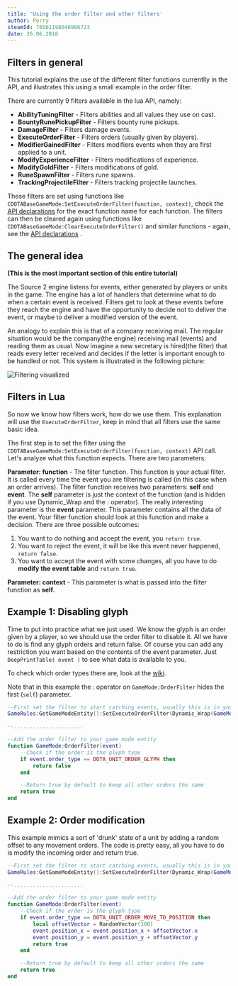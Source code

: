 ```yaml
---
title: 'Using the order filter and other filters'
author: Perry
steamId: 76561198046986723
date: 26.06.2016
---
```


## Filters in general

This tutorial explains the use of the different filter functions currentlly in the API, and illustrates this using a small example in the order filter.

There are currently 9 filters available in the lua API, namely:

- **AbilityTuningFilter** - Filters abilities and all values they use on cast.
- **BountyRunePickupFilter** - Filters bounty rune pickups.
- **DamageFilter** - Filters damage events.
- **ExecuteOrderFilter** - Filters orders (usually given by players).
- **ModifierGainedFilter** - Filters modifiers events when they are first applied to a unit.
- **ModifyExperienceFilter** - Filters modifications of experience.
- **ModifyGoldFilter** - Filters modifications of gold.
- **RuneSpawnFilter** - Filters rune spawns.
- **TrackingProjectileFilter** - Filters tracking projectile launches.

These filters are set using functions like `CDOTABaseGameMode:SetExecuteOrderFilter(function, context)`, check the [API declarations](https://github.com/TypeScriptToLua/Dota2Declarations/blob/master/dota-api.d.ts#L1193) for the exact function name for each function. The filters can then be cleared again using functions like `CDOTABaseGameMode:ClearExecuteOrderFilter()` and similar functions - again, see the [API declarations](https://github.com/TypeScriptToLua/Dota2Declarations/blob/master/dota-api.d.ts#L1193) .

## The general idea

**(This is the most important section of this entire tutorial)**

The Source 2 engine listens for events, either generated by players or units in the game. The engine has a lot of handlers that determine what to do when a certain event is received. Filters get to look at these events before they reach the engine and have the opportunity to decide not to deliver the event, or maybe to deliver a modified version of the event.

An analogy to explain this is that of a company receiving mail. The regular situation would be the company(the engine) receiving mail (events) and reading them as usual. Now imagine a new secretary is hired(the filter) that reads every letter received and decides if the letter is important enough to be handled or not. This system is illustrated in the following picture:

![Filtering visualized](http://i.imgur.com/Op4u0Oa.png)

## Filters in Lua

So now we know how filters work, how do we use them. This explanation will use the `ExecuteOrderFilter`, keep in mind that all filters use the same basic idea.

The first step is to set the filter using the `CDOTABaseGameMode:SetExecuteOrderFilter(function, context)` API call. Let's analyze what this function expects. There are two parameters:

**Parameter: function** - The filter function. This function is your actual filter. It is called every time the event you are filtering is called (in this case when an order arrives). The filter function receives two parameters: **self** and **event**. The **self** parameter is just the context of the function (and is hidden if you use Dynamic_Wrap and the : operator). The really interesting parameter is the **event** parameter. This parameter contains all the data of the event. Your filter function should look at this function and make a decision. There are three possible outcomes:

1. You want to do nothing and accept the event, you `return true`.
2. You want to reject the event, it will be like this event never happened, `return false`.
3. You want to accept the event with some changes, all you have to do **modify the event table** and `return true`.

**Parameter: context** - This parameter is what is passed into the filter function as **self**.

## Example 1: Disabling glyph

Time to put into practice what we just used. We know the glyph is an order given by a player, so we should use the order filter to disable it. All we have to do is find any glyph orders and return false. Of course you can add any restriction you want based on the contents of the event parameter. Just `DeepPrintTable( event )` to see what data is available to you.

To check which order types there are, look at the [wiki](http://web.archive.org/web/20190210151632/https://developer.valvesoftware.com/wiki/Dota_2_Workshop_Tools/Scripting/API#DOTA_UNIT_ORDERS).

Note that in this example the : operator on `GameMode:OrderFilter` hides the first (`self`) parameter.

```lua
--First set the filter to start catching events, usually this is in your init
GameRules:GetGameModeEntity():SetExecuteOrderFilter(Dynamic_Wrap(GameMode, "OrderFilter"), self)

--......................

--Add the order filter to your game mode entity
function GameMode:OrderFilter(event)
    --Check if the order is the glyph type
    if event.order_type == DOTA_UNIT_ORDER_GLYPH then
        return false
    end

    --Return true by default to keep all other orders the same
    return true
end
```

## Example 2: Order modification

This example mimics a sort of 'drunk' state of a unit by adding a random offset to any movement orders. The code is pretty easy, all you have to do is modify the incoming order and return true.

```lua
--First set the filter to start catching events, usually this is in your init
GameRules:GetGameModeEntity():SetExecuteOrderFilter(Dynamic_Wrap(GameMode, "OrderFilter"), self)

--......................

--Add the order filter to your game mode entity
function GameMode:OrderFilter(event)
    --Check if the order is the glyph type
    if event.order_type == DOTA_UNIT_ORDER_MOVE_TO_POSITION then
        local offsetVector = RandomVector(100)
        event.position_x = event.position_x + offsetVector.x
        event.position_y = event.position_y + offsetVector.y
        return true
    end

    --Return true by default to keep all other orders the same
    return true
end
```

